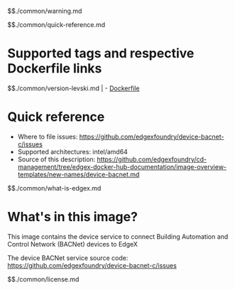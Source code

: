 $$./common/warning.md

$$./common/quick-reference.md

# Supported tags and respective Dockerfile links

$$./common/version-levski.md |
        - [Dockerfile](https://github.com/edgexfoundry/device-bacnet-c/blob/v2.3.0/scripts/Dockerfile.alpine)

# Quick reference

- Where to file issues: https://github.com/edgexfoundry/device-bacnet-c/issues
- Supported architectures: intel/amd64
- Source of this description: https://github.com/edgexfoundry/cd-management/tree/edgex-docker-hub-documentation/image-overview-templates/new-names/device-bacnet.md

$$./common/what-is-edgex.md

# What's in this image?

This image contains the device service to connect Building Automation and Control Network (BACNet) devices to EdgeX

The device BACNet service source code: <https://github.com/edgexfoundry/device-bacnet-c/issues>

$$./common/license.md
